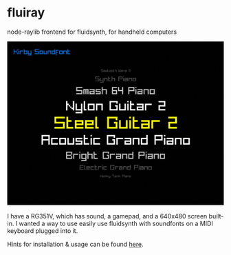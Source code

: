 # fluiray

node-raylib frontend for fluidsynth, for handheld computers

![menu](menu.gif)


I have a RG351V, which has sound, a gamepad, and a 640x480 screen built-in. I wanted a way to use easily use fluidsynth with soundfonts on a MIDI keyboard plugged into it.


Hints for installation & usage can be found [here](system/).